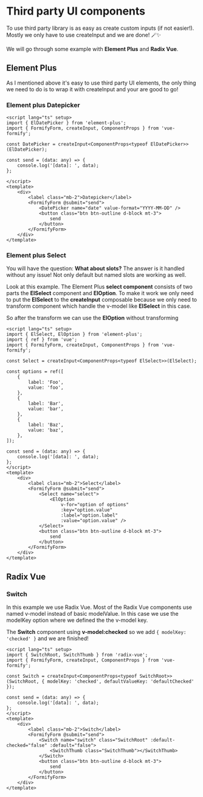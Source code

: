 # Third party UI components

To use third party library is as easy as create custom inputs (if not easier!). Mostly we only have to use createInput and we are done! 🪄✨

We will go through some example with **Element Plus** and **Radix Vue**.

## Element Plus

As I mentioned above it's easy to use third party UI elements, the only thing we need to do is to wrap it with createInput and your are good to go!

### Element plus Datepicker
```vue
<script lang="ts" setup>
import { ElDatePicker } from 'element-plus';
import { FormifyForm, createInput, ComponentProps } from 'vue-formify';

const DatePicker = createInput<ComponentProps<typeof ElDatePicker>>(ElDatePicker);

const send = (data: any) => {
	console.log('[data]: ', data);
};

</script>
<template>
	<div>
		<label class="mb-2">Datepicker</label>
		<FormifyForm @submit="send">
			<DatePicker name="date" value-format="YYYY-MM-DD" />
			<button class="btn btn-outline d-block mt-3">
				send
			</button>
		</FormifyForm>
	</div>
</template>
```
### Element plus Select
You will have the question: **What about slots?** The answer is it handled without any issue! Not only default but named slots are working as well.

Look at this example. The Element Plus **select component** consists of two parts the **ElSelect** component and **ElOption**. To make it work we only need to put the **ElSelect** to the **createInput** composable because we only need to transform component which handle the v-model like **ElSelect** in this case.

So after the transform we can use the **ElOption** without transforming
```vue
<script lang="ts" setup>
import { ElSelect, ElOption } from 'element-plus';
import { ref } from 'vue';
import { FormifyForm, createInput, ComponentProps } from 'vue-formify';

const Select = createInput<ComponentProps<typeof ElSelect>>(ElSelect);

const options = ref([
	{
		label: 'Foo',
		value: 'foo',
	},
	{
		label: 'Bar',
		value: 'bar',
	},
	{
		label: 'Baz',
		value: 'baz',
	},
]);

const send = (data: any) => {
	console.log('[data]: ', data);
};
</script>
<template>
	<div>
		<label class="mb-2">Select</label>
		<FormifyForm @submit="send">
			<Select name="select">
				<ElOption 
					v-for="option of options"
					:key="option.value"
					:label="option.label"
					:value="option.value" />
			</Select>
			<button class="btn btn-outline d-block mt-3">
				send
			</button>
		</FormifyForm>
	</div>
</template>
```

## Radix Vue
### Switch
In this example we use Radix Vue. Most of the Radix Vue components use named v-model instead of basic modelValue. In this case we use the modelKey option where we defined the the v-model key.

The **Switch** component using **v-model:checked** so we add `{ modelKey: 'checked' }` and we are finished!
```vue
<script lang="ts" setup>
import { SwitchRoot, SwitchThumb } from 'radix-vue';
import { FormifyForm, createInput, ComponentProps } from 'vue-formify';

const Switch = createInput<ComponentProps<typeof SwitchRoot>>(SwitchRoot, { modelKey: 'checked', defaultValueKey: 'defaultChecked' });

const send = (data: any) => {
	console.log('[data]: ', data);
};
</script>
<template>
	<div>
		<label class="mb-2">Switch</label>
		<FormifyForm @submit="send">
			<Switch name="switch" class="SwitchRoot" :default-checked="false" :default="false">
				<SwitchThumb class="SwitchThumb"></SwitchThumb>
			</Switch>
			<button class="btn btn-outline d-block mt-3">
				send
			</button>
		</FormifyForm>
	</div>
</template>
```
